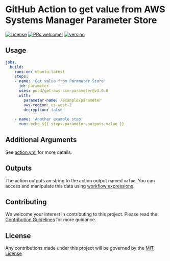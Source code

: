# GitHub Action to get value from AWS Systems Manager Parameter Store

[![License](https://img.shields.io/badge/license-MIT-green.svg?style=flat)](LICENSE)
[![PRs welcome!](https://img.shields.io/badge/PRs-welcome-brightgreen.svg)](CONTRIBUTING.md)
[![version](https://img.shields.io/github/v/release/poad/get-aws-ssm-parameter?display_name=tag&include_prereleases&sort=semver)](VERSION)

## Usage

```yaml
jobs:
  build:
    runs-on: ubuntu-latest
    steps:
    - name: 'Get value from Parameter Store'
      id: parameter
      uses: poad/get-aws-ssm-parameter@v3.0.0
      with: 
        parameter-name: /example/parameter
        aws-region: us-west-2
        decryption: false
  
    - name: 'Another example step'
      run: echo ${{ steps.parameter.outputs.value }}
```

## Additional Arguments

See [action.yml](action.yml) for more details.

## Outputs

The action outputs an string to the action output named `value`.  You can access and manipulate this data using [workflow expressions](https://help.github.com/en/actions/automating-your-workflow-with-github-actions/contexts-and-expression-syntax-for-github-actions#steps-context).

## Contributing

We welcome your interest in contributing to this project. Please read the [Contribution Guidelines](CONTRIBUTING.md) for more guidance.

## License

Any contributions made under this project will be governed by the [MIT License](LICENSE)
